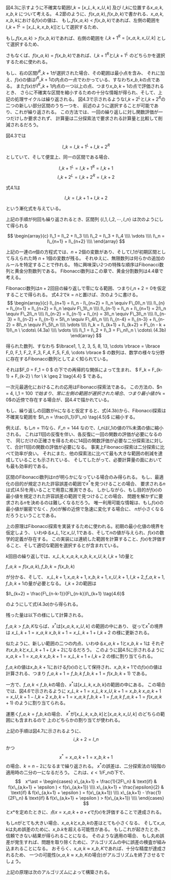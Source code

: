 
図4.3に示すように不確実な範囲$I\_k = \lbrack x\_{L,k}, x\_{U,k} \rbrack$ 及び 
$I\_k$に位置する$x\_{a,k}, x\_{b,k}$ について考える。
4.2節のように、$f(x\_{a,k}), f(x\_{b,k})$で書かれる、$x\_{a,k}, x\_{b,k}$における$f(x)$の値は、
もし,$f(x\_{a,k}) < f(x\_b,k)$であれば、左側の範囲を
$I\_{k+1}^{L} = \lbrack x\_{L,k}, x\_{b,k} \rbrack\rbrack$として選択するため、

もし,$f(x\_{a,k}) > f(x\_b,k)$であれば、右側の範囲を
$I\_{k+1}^{R} = \lbrack x\_{a,k}, x\_{U,k} \rbrack$ として選択するため、

さもなくば、$f(x\_a, k) = f(x\_b, k)$であれば、$I\_{k+1}^R$と$I\_{k+1}^L$
のどちらかを選択するために使われる。

もし、右の区間$I^R\_{k+1}$が選択された場合、その範囲は最小点を含み、
それに加え、$f(x)$の値は$I^R\_{k+1}$の内点の一点でわかっている、すなわち$x\_{b,k}$の点である。
また$f(x)$が$I^R\_{k+1}$内点の一つ以上の点、つまり$x\_{b, k+1}$の点で評価されるとき、
さらに不確実な区間を縮小するための十分な情報が得られ、そして、上記の処理サイクルは繰り返される。
図4.3で示されるような$I\_{k+2}^L$と$I\_{k+2}^R$の二つの新しい部分区間のうち一つを、
前述のように選択することが可能であり、これが繰り返される。
この方法では、一回の繰り返しに対し関数評価が一つだけしか要求されず、
計算量は二分探索法で要求される計算量と比較して削減されるだろう。

図4.3では

$$I\_k = I\_{k+1}^L + I\_{k+2}^R \tag{4.1}$$

としていて、そして便宜上、同一の区間である場合、

$$I\_{k+1}^L = I\_{k+1}^R = I\_{k+1}$$
$$I\_{k+2}^L = I\_{k+2}^R = I\_{k+2}$$

式$4.1$は

$$I\_k = I\_{k+1} + I\_{k+2} \tag{4.2}$$

という漸化式を与えている。

上記の手順が何回も繰り返されるとき、区間列 $\lbrace I\_1, I\_2, \cdots , I\_n \rbrace$
は次のようにして得られる

$$
\begin{array}{c}
  I\_1 = I\_2 + I\_3 \\\\
  I\_2 = I\_3 + I\_4 \\\\
  \vdots \\\\
  I\_n = I\_{n+1} + I\_{n+2} \\\\
\end{array}
$$

上記の一連の$n$個の方程式では、$n + 2$個の変数があり、そして$I\_1$が初期区間として与えられた時
$n + 1$個の変数が残る。
それゆえに、無限数列は何らかの追加のルールを特定することで作れる。
特に興味深い2つの特殊な順序はFibonacci数列と黄金分割数列である。
Fibonacci数列はこの章で、黄金分割数列は4.4章で考える。

Fibonacci数列は$n+2$回目の繰り返しで零になる範囲、つまり$I\_{n+2} = 0$を仮定することで得られる。
式$4.2$で$k = n$と置けば、次のように書ける。
$$
\begin{array}{c}
I\_{n+1} = I\_n - I\_{n+2} = I\_n \equiv F\_0I\_n \\\\
I\_{n} = I\_{n+1} + I\_{n+2} = I\_n \equiv F\_1I\_n \\\\
I\_{n-1} = I\_n + I\_{n+1} = 2I\_n \equiv F\_2I\_n \\\\
I\_{n-2} = I\_{n-1} + I\_{n} = 3I\_n \equiv F\_3I\_n \\\\
I\_{n-3} = I\_{n-2} + I\_{n-1} = 5I\_n \equiv F\_4I\_n \\\\
I\_{n-4} = I\_{n-3} + I\_{n-2} = 8I\_n \equiv F\_5I\_n \\\\
\vdots \\\\
I\_k = I\_{k+1} + I\_{k+2} = F\_{n - k + 1}I\_n \ \cdots\ (4.3a) \\\\
\vdots \\\\
I\_1 = I\_2 + I\_3 = F\_nI\_n \ \cdots\ (4.3b)
\end{array}
$$

得られた数列、すなわち
$\lbrace1, 1, 2, 3, 5, 8, 13, \cdots \rbrace
 = \lbrace F\_0, F\_1, F\_2, F\_3, F\_4, F\_5, F\_6, \cdots \rbrace
$
の数列は、数学の様々な分野に存在するFibonacci数列としてよく知られている。

それは$F\_0 = F\_1 = 0 $ の下での再帰的な関係によって生まれ、
$ F\_k = F\_{k-1} + F\_{k-2} \ for \ k \geq 2 \tag{4.4} $
である。

一次元最適化におけるこれの応用はFibonacci探索法である。
この方法の、$n = 4, I\_1 = 100 $で始まり、常に左側の範囲が選択された場合、
つまり最小値が$x = 0$の近傍で存在する場合が、図4.4で描かれている。

もし、繰り返しの回数が$n$になると仮定すると、式$(4.3b)$から、Fibonacci探索は不確実な範囲を
$I\_n = \frac{I\_1}{F\_n} \tag{4.5}$
に縮小する。

例えば、もし$n = 11$なら、$F\_n = 144$ なので、$I\_n$は$I\_1$の値の$1\%$未満の値に縮小される。
これは11回の反復を伴い、各反復に一回の関数の評価が必要になるので、
同じだけの正確さを得るために14回の関数評価が必要な二分探索法に対して、合計11回の関数の評価が必要になる。
事実上Fibonacci探索は二分探索に比べて効率が良い。
それにまた、他の探索法に比べて最も大きな範囲の削減を達成していることも示されている、
そしてしたがって、必要計算量の面においても最も効率的である。

区間のFibonacci数列は$n$が明らかになっている場合のみ得られる。
もし、最適化の目的が規定された許容誤差の範囲で$x^{\ast}$を見つけることの場合、
要求される$n$は式$(4.5)$を用いることで用意に推測できる。
しかしながら、もし目的が$f(x)$の最小値を規定された許容誤差の範囲で見つけることの場合、
問題を解かずに要求される$n$を決めるのは難しくなるだろう。
唯一利用可能な情報は、もし$f(x)$の最小値が厳密でなく、$f(x)$が解の近傍で急速に変化する場合に、
$n$が小さくなるだろうということである。

上の原理はFibonacci探索を実装するために使われる。初期の最小化値の境界を仮定しよう、
いわゆる$x\_{L,1}$と$x\_{U,1}$である、そして$n$の値が与えられ、$f(x)$の数学的定義が存在する。
この実装には連続した範囲を計算すること、$f(x)$を評価すること、そして適切な範囲を選択するとが含まれている。

$k$回目の繰り返しでは、$x\_{L,k}, x\_{a,k}, x\_{b,k}, x\_{U,k}, I\_{k+1}$の量と

$f\_{a,k} = f(x\_{a,k}), f\_{b,k} = f(x\_{b,k})$

が分かる、そして、
$x\_{L,k+1}, x\_{a,k+1}, x\_{b,k+1}, x\_{U,k+1}, I\_{k+2}, f\_{a,k+1}, f\_{b,k+1}$の量が必要となる。
$I\_{k+2}$の範囲は

$I\_{k+2} = \frac{F\_{n-k-1}}{F\_{n-k}}I\_{k+1} \tag{4.6}$

のようにして式$(4.3a)$から得られる。

残った量は以下の様にして計算される。

$f\_{a,k} > f\_{b,K}$ならば、$x^{\ast}$は$\lbrack x\_{a,k} , x\_{U,k} \rbrack$ の範囲の中にあり、
従って$x^{\ast}$の境界は
$x\_{L,k+1} = x\_{a,k} \tag{4.7}$
$x\_{b,k+1} = x\_{L,k+1} + I\_{k+2} \tag{4.8}$
の様に更新される。

似たように、新しい範囲の二つの内点、いわゆる$x\_{a,k+1}$と$x\_{b,k+1}$は
それぞれ$x\_{b,k}$と$x\_{L,k+1} + I\_{k+2}$になるだろう。
このように図4.5に示されるように
$x\_{a, k+1} = x\_{a,k} \tag{4.9}$
$x\_{b, k+1} = x\_{L,k+1} + I\_{k+2} \tag{4.10}$
の様に割り当てられる。

$f\_{a,k}$の値は$x\_{b,k+1}$における$f(x)$のとして保持され、$x\_{b,k+1}$での$f(x)$の値は計算される、つまり
$f\_{a,k+1} = f\_{b,k} \tag{4.11}$
$f\_{b,k+1} = f(x\_{b,k+1}) \tag{4.12}$
である。

一方で、$f\_{a,k} < f\_{b,k}$の場合、$x^{\ast}$は$\lbrack x\_{L,k}, x\_{b,k} \rbrack$の範囲の中にある。
この場合では、図4.6で示されるように
$x\_{L,k+1} = x\_{L,k} \tag{4.13}$
$x\_{U,k+1} = x\_{b,k} \tag{4.14}$
$x\_{a,k+1} = x\_{U,k+1} - I\_{k+2} \tag{4.15}$
$x\_{b,k+1} = x\_{a,k} \tag{4.16}$
$f\_{b,k+1} = f\_{a,k} \tag{4.17}$
$f\_{a,k+1} = f(x\_{a,k+1}) \tag{4.18}$
のように割り当てられる。

運悪く$f\_{a,k} = f\_{b,k}$の場合、
$x^{\ast}$が$\lbrack x\_{L,k} , x\_{b,k} \rbrack$と$\lbrack x\_{a,k} , x\_{U,k} \rbrack$
のどちらの範囲にも含まれるので
上のどちらかの割り当てが使われる。

上記の手順は図4.7に示されるように、
$$i\_{k+2}　= I\_n$$
かつ
$$ x^\ast = x\_{a,k+1} = x\_{b, k+1} $$
の場合、$k=n-2$になるまで繰り返される。
$x^\ast$の誤差は、二分探索法の1段階の適用時の二分の一になるだろう。
これは、$\epsilon < 1 / F\_n$の下で、
$$　x^\ast = \begin{cases}
      x\_{a,k+1} + \frac{1}{2F\_n} & \text{if} & f(x\_{a,k+1} + \epsilon ) < f(x\_{a,k+1}) \\\\
      x\_{a,k+1} + \frac{\epsilon}{2} & \text{if} & f(x\_{a,k+1} + \epsilon ) = f(x\_{a,k+1}) \\\\
      x\_{a,k+1} - \frac{1}{2F\_n} & \text{if} & f(x\_{a,k+1} + \epsilon ) > f(x\_{a,k+1}) \\\\
    \end{cases}
$$
と$x\ast$を定めたときに、点$x=x\_{a,k+a} + \epsilon$で$f(x)$を評価することで達成される。

もし$n$がとても大きい場合、$x\_{a,k}$と$x\_{b,k}$の差はとても小さくなる、
そして$x\_{a,k}$は丸め誤差のために、$x\_{b.k}$を超える可能性がある。
もしこれが起きたとき、信頼できない結果が得られることになる。
そのような適用の場合、
もし丸め誤差が発生すれば、問題を取り除くために、アルゴリズムの中に誤差の検査が組み込まれることになる。
おそらく、$x\_{a,k} \approx x\_{b,K}$であれば、十分な精度が達成されるため、
一つの可能性($x\_{a,k} \approx x\_{b,K}$の場合)がアルゴリズムを終了させるでしょう。

上記の原理は次のアルゴリズムによって構築される。

